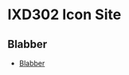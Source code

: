 IXD302 Icon Site
=================

Blabber
-------

- [Blabber](https://sarahcupples.github.io/Blabber/index.html)
